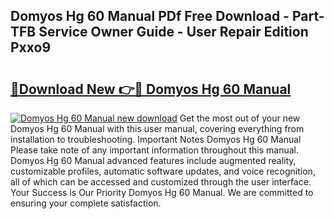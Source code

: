 ## Domyos Hg 60 Manual PDf Free Download - Part-TFB Service Owner Guide - User Repair Edition Pxxo9

# <h2><a href="http://cf23659.oget.top/?id=Domyos+Hg+60+Manual">🔗Download New 👉🔴 Domyos Hg 60 Manual</a></h2>

[![Domyos Hg 60 Manual new download](https://i.imgur.com/5g1atiW.png)](http://cf23659.oget.top/?id=Domyos+Hg+60+Manual)
Get the most out of your new Domyos Hg 60 Manual with this user manual, covering everything from installation to troubleshooting. Important Notes Domyos Hg 60 Manual Please take note of any important information throughout this manual. Domyos Hg 60 Manual advanced features include augmented reality, customizable profiles, automatic software updates, and voice recognition, all of which can be accessed and customized through the user interface. Your Success is Our Priority Domyos Hg 60 Manual. We are committed to ensuring your complete satisfaction.
